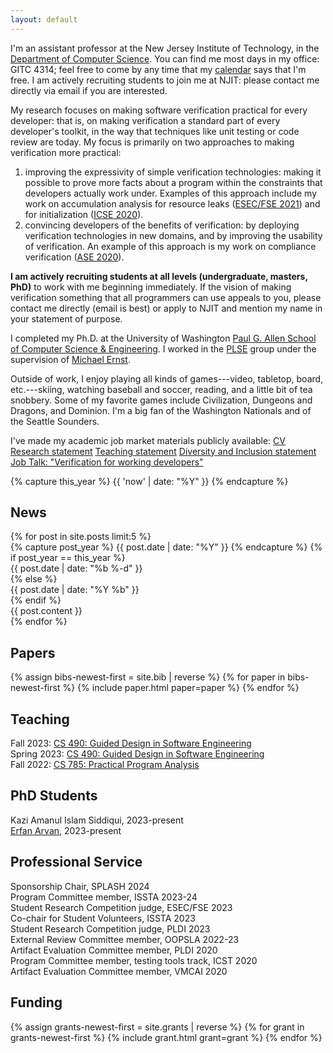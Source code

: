 ```yaml
---
layout: default
---
```


<section id="intro" markdown="1">

I'm an assistant professor at the New Jersey Institute of
Technology, in the [Department of Computer Science](https://cs.njit.edu/).
You can find me most days in my office: GITC 4314; feel free to come by any
time that my [calendar][calendar] says that I'm free.
I am actively
recruiting students to join me at NJIT: please contact me directly
via email
if you are interested.

My research focuses on making software verification practical
for every developer: that is, on making verification a standard part
of every developer's toolkit, in the way that techniques
like unit testing or code review are today. My focus is primarily
on two approaches to making verification more practical:
1. improving the expressivity of simple verification technologies: making
it possible to prove more facts about a program within the constraints
that developers actually work under. Examples of this approach include
my work on accumulation analysis for resource leaks ([ESEC/FSE 2021][rlc])
and for initialization ([ICSE 2020][occ]).
2. convincing developers of the benefits of verification: by deploying
verification technologies in new domains, and by improving the usability
of verification. An example of this approach is my work on
compliance verification ([ASE 2020][cc]).

**I am actively recruiting students at all levels (undergraduate, masters,
PhD)** to work with me beginning immediately. If the vision of making
verification something that all programmers can use appeals to you, please
contact me directly (email is best) or apply to NJIT and mention my name in
your statement of purpose.

I completed my Ph.D. at the University of Washington
[Paul G. Allen School of Computer Science & Engineering][allen].
I worked in the [PLSE][] group under the supervision
of [Michael Ernst][mernst].

Outside of work, I enjoy playing all kinds of games---video, tabletop,
board, etc.---skiing, watching baseball and soccer,
reading, and a little bit of tea snobbery.
Some of my favorite games include Civilization, Dungeons and
Dragons, and Dominion. I'm a big fan of the Washington Nationals
and of the Seattle Sounders.

I've made my academic job market materials publicly available:
[CV][]
[Research statement][rs]
[Teaching statement][ts]
[Diversity and Inclusion statement][deis]
[Job Talk: "Verification for working developers"][jt]

[allen]: https://www.cs.washington.edu
[plse]:  http://uwplse.org
[mernst]: https://homes.cs.washington.edu/~mernst/
[cf]: https://checkerframework.org/
[cv]: assets/cv.pdf
[rs]: assets/research_statement.pdf
[ts]: assets/teaching_statement.pdf
[deis]: assets/dei_statement.pdf
[jt]: assets/job_talk.pdf
[rlc]: papers/esec-fse-2021-camera-ready-updated.pdf
[occ]: papers/ICSE2020-camera-ready.pdf
[cc]: papers/ase20-camera-ready.pdf
[calendar]: https://calendar.google.com/calendar/u/0?cid=bWprNzZAbmppdC5lZHU

</section>

{% capture this_year %} {{ 'now' | date: "%Y" }} {% endcapture %}

<section id="news">
  <h2> News </h2>
  {% for post in site.posts limit:5 %}
  <div class="news-item">
    {% capture post_year %} {{ post.date | date: "%Y" }} {% endcapture %}
    {% if post_year == this_year %}
      <div class="date"> {{ post.date | date: "%b&nbsp;%-d" }} </div>
    {% else %}
      <div class="date"> {{ post.date | date: "%Y&nbsp;%b" }} </div>
    {% endif %}
      <div class="content"> {{ post.content }} </div>
    </div>
  {% endfor %}
</section>

<section id="papers">
  <h2> Papers </h2>
  <dl>
    {% assign bibs-newest-first = site.bib | reverse %}
    {% for paper in bibs-newest-first %}
      {% include paper.html paper=paper %}
    {% endfor %}
  </dl>
</section>

<section id="teaching">
  <h2> Teaching </h2>
  Fall 2023: <a href="teaching/cs490-au23/">CS 490: Guided Design in Software Engineering</a><br>
  Spring 2023: <a href="teaching/cs490-sp23/">CS 490: Guided Design in Software Engineering</a><br>
  Fall 2022: <a href="teaching/cs785-au22/index.html">CS 785: Practical Program Analysis</a><br>

</section>

<section id="students">
  <h2> PhD Students </h2>
  Kazi Amanul Islam Siddiqui, 2023-present <br>
  <a href="https://web.njit.edu/~ea442/">Erfan Arvan</a>, 2023-present <br>
</section>

<section id="service">
  <h2> Professional Service </h2>
  Sponsorship Chair, SPLASH 2024 <br>
  Program Committee member, ISSTA 2023-24 <br>
  Student Research Competition judge, ESEC/FSE 2023 <br>
  Co-chair for Student Volunteers, ISSTA 2023 <br>
  Student Research Competition judge, PLDI 2023 <br>
  External Review Committee member, OOPSLA 2022-23 <br>
  Artifact Evaluation Committee member, PLDI 2020 <br>
  Program Committee member, testing tools track, ICST 2020 <br>
  Artifact Evaluation Committee member, VMCAI 2020 <br>
</section>

<section id="funding">
  <h2> Funding </h2>
  <dl>
    {% assign grants-newest-first = site.grants | reverse %}
    {% for grant in grants-newest-first %}
      {% include grant.html grant=grant %}
    {% endfor %}
  </dl>
</section>
